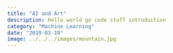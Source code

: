 ```yaml
---
title: "AI and Art"
description: Hello world go code stuff introduction
category: "Machine Learning"
date: "2019-03-19"
image: ../../../images/mountain.jpg
---
```


